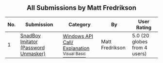 ﻿<div align="center">

## All Submissions by Matt Fredrikson

</div>

No.  | Submission | Category | By   | User Rating
---- | ---------- | -------- | ---- | -----------
1 | [SnadBoy Imitator \(Password Unmasker\)<br />](https://github.com/Planet-Source-Code/matt-fredrikson-snadboy-imitator-password-unmasker__1-8121) | [Windows API Call/ Explanation<br /><sup>Visual Basic</sup>](../ByCategory/windows-api-call-explanation__1-39.md) | Matt Fredrikson | 5.0 (20 globes from 4 users)
